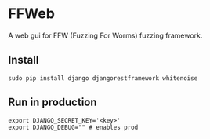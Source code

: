 # FFWeb

A web gui for FFW (Fuzzing For Worms) fuzzing framework.


## Install

```
sudo pip install django djangorestframework whitenoise
```

## Run in production

```
export DJANGO_SECRET_KEY='<key>'
export DJANGO_DEBUG="" # enables prod
```

